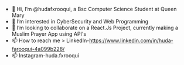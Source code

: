 - 👋 Hi, I’m @hudafxrooqui, a Bsc Computer Science Student at Queen Mary
- 👀 I’m interested in CyberSecurity and Web Programming
- 💞️ I’m looking to collaborate on a React.Js Project, currently making a Muslim Prayer App using API's
- 📫 How to reach me > LinkedIn-https://www.linkedin.com/in/huda-farooqui-4a099b228/
- 📫 Instagram-huda.fxrooqui

<!---
hudafxrooqui/hudafxrooqui is a ✨ special ✨ repository because its `README.md` (this file) appears on your GitHub profile.
You can click the Preview link to take a look at your changes.
--->
